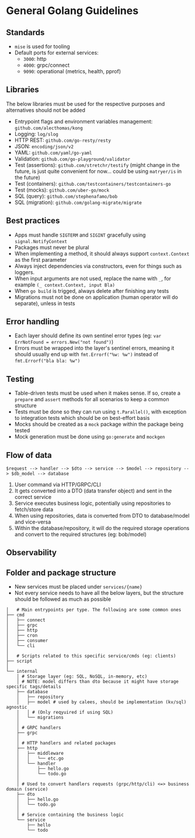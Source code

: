 # General Golang Guidelines

## Standards

- `mise` is used for tooling
- Default ports for external services:
  - `3000`: http
  - `4000`: grpc/connect
  - `9090`: operational (metrics, health, pprof)

## Libraries

The below libraries must be used for the respective purposes and alternatives should not be added

- Entrypoint flags and environment variables management: `github.com/alecthomas/kong`
- Logging: `log/slog`
- HTTP REST: `github.com/go-resty/resty`
- JSON: `encoding/json/v2`
- YAML: `github.com/yaml/go-yaml`
- Validation: `github.com/go-playground/validator`
- Test (assertions): `github.com/stretchr/testify` (might change in the future, is just quite convenient for now... could be using `matryer/is` in the future)
- Test (containers): `github.com/testcontainers/testcontainers-go`
- Test (mocks): `github.com/uber-go/mock`
- SQL (query): `github.com/stephenafamo/bob`
- SQL (migration): `github.com/golang-migrate/migrate`

## Best practices

- Apps must handle `SIGTERM` and `SIGINT` gracefully using `signal.NotifyContext`
- Packages must never be plural
- When implementing a method, it should always support `context.Context` as the first parameter
- Always inject dependencies via constructors, even for things such as loggers.
- When input arguments are not used, replace the name with `_`, for example `(_ context.Context, input Bla)`
- When `go build` is trigged, always delete after finishing any tests
- Migrations must not be done on application (human operator will do separate), unless in tests

## Error handling

- Each layer should define its own sentinel error types (eg: `var ErrNotFound = errors.New("not found")`)
- Errors must be wrapped into the layer's sentinel errors, meaning it should usually end up with `fmt.Errorf("%w: %w")` instead of `fmt.Errorf("bla bla: %w")`

## Testing

- Table-driven tests must be used when it makes sense. If so, create a `prepare` and `assert` methods for all scenarios to keep a common structure
- Tests must be done so they can run using `t.Parallel()`, with exception to integration tests which should be on best-effort basis
- Mocks should be created as a `mock` package within the package being tested
- Mock generation must be done using `go:generate` and `mockgen`

## Flow of data

```
$request --> handler --> $dto --> service --> $model --> repository --> $db_model --> database
```

1. User command via HTTP/GRPC/CLI
2. It gets converted into a DTO (data transfer object) and sent in the correct service
3. Service executes business logic, potentially using repositories to fetch/store data
4. When using repositories, data is converted from DTO to database/model and vice-versa
5. Within the database/repository, it will do the required storage operations and convert to the required structures (eg: bob/model)

## Observability

## Folder and package structure

- New services must be placed under `services/{name}`
- Not every service needs to have all the below layers, but the structure should be followed as much as possible

```
│   # Main entrypoints per type. The following are some common ones
├── cmd
│   ├── connect
│   ├── grpc
│   ├── http
│   ├── cron
│   ├── consumer
│   └── cli
│
│   # Scripts related to this specific service/cmds (eg: clients)
├── script
│
└── internal
    │ # Storage layer (eg: SQL, NoSQL, in-memory, etc)
    │ # NOTE: model differs than dto because it might have storage specific tags/details
    ├── database
    │   ├── repository
    │   ├── model # used by calees, should be implementation (kv/sql) agnostic
    │   │ # (Only reqyuired if using SQL)
    │   └── migrations
    │
    │ # GRPC handlers
    ├── grpc
    │
    │ # HTTP handlers and related packages
    ├── http
    │   ├── middleware
    │   │   └── etc.go
    │   └── handler
    │       ├── hello.go
    │       └── todo.go
    │
    │ # Used to convert handlers requests (grpc/http/cli) <=> business domain (service)
    ├── dto
    │   ├── hello.go
    │   └── todo.go
    │
    │ # Service containing the business logic
    └── service
        ├── hello
        └── todo
```
